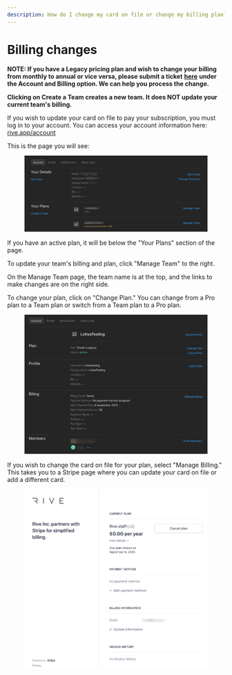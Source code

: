 ```yaml
---
description: How do I change my card on file or change my billing plan?
---
```


# Billing changes

**NOTE: If you have a Legacy pricing plan and wish to change your billing from monthly to annual or vice versa, please submit a ticket** [**here**](https://rive.atlassian.net/servicedesk/customer/portals) **under the Account and Billing option. We can help you process the change.**&#x20;

**Clicking on Create a Team creates a new team. It does NOT update your current team's billing.**

If you wish to update your card on file to pay your subscription, you must log in to your account. You can access your account information here: [rive.app/account](https://rive.app/account/)

This is the page you will see:

<figure><img src="../../.gitbook/assets/Rive-Account (1) (1).png" alt=""><figcaption></figcaption></figure>

If you have an active plan, it will be below the "Your Plans" section of the page.&#x20;

To update your team's billing and plan, click "Manage Team" to the right.&#x20;

On the Manage Team page, the team name is at the top, and the links to make changes are on the right side.&#x20;

To change your plan, click on "Change Plan." You can change from a Pro plan to a Team plan or switch from a Team plan to a Pro plan.

<figure><img src="../../.gitbook/assets/Rive-Manage-Team (1).png" alt=""><figcaption></figcaption></figure>

If you wish to change the card on file for your plan, select "Manage Billing." This takes you to a Stripe page where you can update your card on file or add a different card.

<figure><img src="../../.gitbook/assets/Rive-Inc-Billing (1).png" alt=""><figcaption></figcaption></figure>
